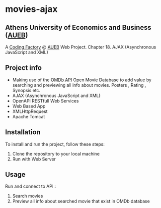 # movies-ajax

## Athens University of Economics and Business ([AUEB](https://aueb.gr/))
A [Coding Factory](https://codingfactory.aueb.gr/) @ [AUEB](https://aueb.gr/) Web Project. Chapter 18. AJAX (Asynchronous JavaScript and XML)

## Project info
- Making use of the [OMDb API](https://www.omdbapi.com/) Open Movie Database to add value by searching and previewing all info about movies. Posters , Rating , Synopsis etc.
- AJAX (Asynchronous JavaScript and XML)
- OpenAPI RESTfull Web Services
- Web Based App
- XMLHttpRequest
- Apache Tomcat

## Installation
To install and run the project, follow these steps:
1. Clone the repository to your local machine
2. Run with Web Server

## Usage
Run and connect to API : 
1. Search movies
2. Preview all info about searched movie that exist in OMDb database
